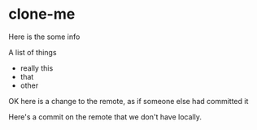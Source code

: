 # clone-me
Here is the some info

A list of things
* really this
* that
* other

OK here is a change to the remote, as if someone else had committed it

Here's a commit on the remote that we don't have locally.

